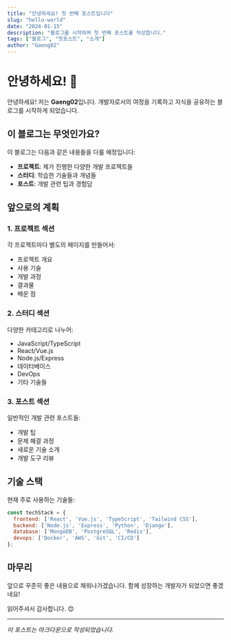 ```yaml
---
title: "안녕하세요! 첫 번째 포스트입니다"
slug: "hello-world"
date: "2024-01-15"
description: "블로그를 시작하며 첫 번째 포스트를 작성합니다."
tags: ["블로그", "첫포스트", "소개"]
author: "Gaeng02"
---
```


# 안녕하세요! 👋

안녕하세요! 저는 **Gaeng02**입니다. 개발자로서의 여정을 기록하고 지식을 공유하는 블로그를 시작하게 되었습니다.

## 이 블로그는 무엇인가요?

이 블로그는 다음과 같은 내용들을 다룰 예정입니다:

- **프로젝트**: 제가 진행한 다양한 개발 프로젝트들
- **스터디**: 학습한 기술들과 개념들
- **포스트**: 개발 관련 팁과 경험담

## 앞으로의 계획

### 1. 프로젝트 섹션
각 프로젝트마다 별도의 페이지를 만들어서:
- 프로젝트 개요
- 사용 기술
- 개발 과정
- 결과물
- 배운 점

### 2. 스터디 섹션
다양한 카테고리로 나누어:
- JavaScript/TypeScript
- React/Vue.js
- Node.js/Express
- 데이터베이스
- DevOps
- 기타 기술들

### 3. 포스트 섹션
일반적인 개발 관련 포스트들:
- 개발 팁
- 문제 해결 과정
- 새로운 기술 소개
- 개발 도구 리뷰

## 기술 스택

현재 주로 사용하는 기술들:

```javascript
const techStack = {
  frontend: ['React', 'Vue.js', 'TypeScript', 'Tailwind CSS'],
  backend: ['Node.js', 'Express', 'Python', 'Django'],
  database: ['MongoDB', 'PostgreSQL', 'Redis'],
  devops: ['Docker', 'AWS', 'Git', 'CI/CD']
};
```

## 마무리

앞으로 꾸준히 좋은 내용으로 채워나가겠습니다. 함께 성장하는 개발자가 되었으면 좋겠네요! 

읽어주셔서 감사합니다. 😊

---

*이 포스트는 마크다운으로 작성되었습니다.* 